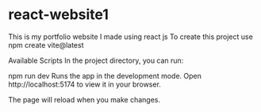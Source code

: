 # react-website1
This is my portfolio website I made using react js
To create this project use npm create vite@latest

Available Scripts
In the project directory, you can run:

npm run dev
Runs the app in the development mode.
Open http://localhost:5174 to view it in your browser.

The page will reload when you make changes.

